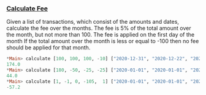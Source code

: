 ### <ins>Calculate Fee</ins>

Given a list of transactions, which consist of the amounts and dates, calculate the fee over the months. The fee is 5% of the total amount over the month, but not more than 100. The fee is applied on the first day of the month
If the total amount over the month is less or equal to -100 then no fee should be applied for that month.

```haskell
*Main> calculate [100, 100, 100, -10] ["2020-12-31", "2020-12-22", "2020-12-22", "2020-12-29"]
174.0
*Main> calculate [180, -50, -25, -25] ["2020-01-01", "2020-01-01", "2020-01-01", "2020-01-31"]
44.0
*Main> calculate [1, -1, 0, -105,  1] ["2020-01-01", "2020-01-01", "2020-01-01", "2020-01-31"]
-57.2
```
